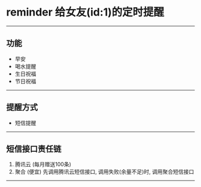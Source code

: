 # reminder 给女友(id:1)的定时提醒 
---
## 功能
* 早安 
* 喝水提醒 
* 生日祝福
* 节日祝福 
--- 
## 提醒方式
* 短信提醒
---
## 短信接口责任链
1. 腾讯云 (每月赠送100条)
2. 聚合 (便宜)
先调用腾讯云短信接口, 调用失败(余量不足)时, 调用聚合短信接口
---
